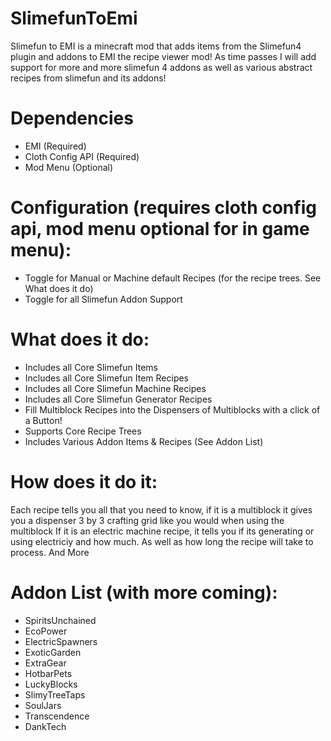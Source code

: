 # SlimefunToEmi
Slimefun to EMI is a minecraft mod that adds items from the Slimefun4 plugin and addons to EMI the recipe viewer mod! As time passes I will add support for more and more slimefun 4 addons as well as various abstract recipes from slimefun and its addons!
# Dependencies
- EMI (Required)
- Cloth Config API (Required)
- Mod Menu (Optional)
# Configuration (requires cloth config api, mod menu optional for in game menu):
- Toggle for Manual or Machine default Recipes (for the recipe trees. See What does it do)
- Toggle for all Slimefun Addon Support
# What does it do:
- Includes all Core Slimefun Items
- Includes all Core Slimefun Item Recipes
- Includes all Core Slimefun Machine Recipes
- Includes all Core Slimefun Generator Recipes
- Fill Multiblock Recipes into the Dispensers of Multiblocks with a click of a Button!
- Supports Core Recipe Trees
- Includes Various Addon Items & Recipes (See Addon List)
# How does it do it:
Each recipe tells you all that you need to know, if it is a multiblock it gives you a dispenser 3 by 3 crafting grid like you would when using the multiblock
If it is an electric machine recipe, it tells you if its generating or using electriciy and how much. As well as how long the recipe will take to process.
And More

# Addon List (with more coming):

- SpiritsUnchained
- EcoPower
- ElectricSpawners
- ExoticGarden
- ExtraGear
- HotbarPets
- LuckyBlocks
- SlimyTreeTaps
- SoulJars
- Transcendence
- DankTech
